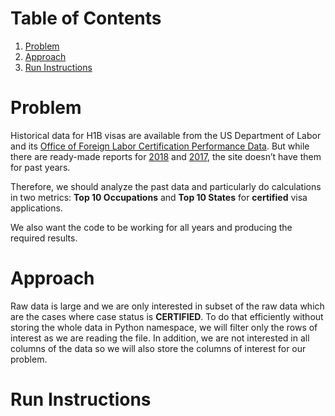# Table of Contents
1. [Problem](README.md#problem)
2. [Approach](README.md#approach)
3. [Run Instructions](README.md#run-instructions)

# Problem

Historical data for H1B visas are  available from the US Department of Labor and its [Office of Foreign Labor Certification Performance Data](https://www.foreignlaborcert.doleta.gov/performancedata.cfm#dis). But while there are ready-made reports for [2018](https://www.foreignlaborcert.doleta.gov/pdf/PerformanceData/2018/H-1B_Selected_Statistics_FY2018_Q4.pdf) and [2017](https://www.foreignlaborcert.doleta.gov/pdf/PerformanceData/2017/H-1B_Selected_Statistics_FY2017.pdf), the site doesn’t have them for past years. 

Therefore, we should analyze the past data and particularly do calculations in two metrics: **Top 10 Occupations** and **Top 10 States** for **certified** visa applications.

We also want the code to be working for all years and producing the required results.

# Approach

Raw data is large and we are only interested in subset of the raw data which are the cases where case status is **CERTIFIED**. To do that efficiently without storing the whole data in Python namespace, we will filter only the rows of interest as we are reading the file. In addition, we are not interested in all columns of the data so we will also store the columns of interest for our problem. 

# Run Instructions
